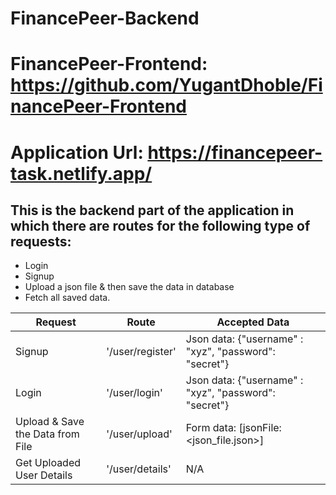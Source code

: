 # FinancePeer-Backend
# FinancePeer-Frontend: https://github.com/YugantDhoble/FinancePeer-Frontend
# Application Url: https://financepeer-task.netlify.app/
## This is the backend part of the application in which there are routes for the following type of requests:
- Login 
- Signup
- Upload a json file & then save the data in database
- Fetch all saved data. 

| Request | Route | Accepted Data |
| ------ | ------ | ------------- |
| Signup | '/user/register' | Json data: {"username" : "xyz", "password": "secret"} |
| Login | '/user/login' | Json data: {"username" : "xyz", "password": "secret"} |
| Upload & Save the Data from File | '/user/upload' | Form data: [jsonFile: <json_file.json>] |
| Get Uploaded User Details | '/user/details' | N/A |
